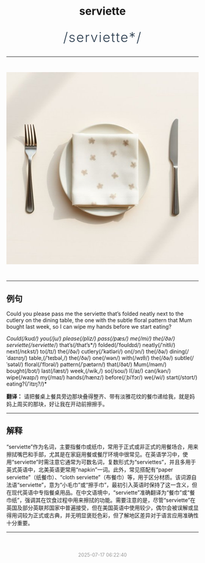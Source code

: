 <div align="center">

# serviette

<div style="margin: 30px 0;">
<h1 style="font-size: 2.5em; font-weight: 300; letter-spacing: 2px; margin: 0; color: #2c3e50;">
/serviette*/
</h1>
</div>

</div>

---

<div align="center" style="margin: 40px 0;">

![serviette](images/serviette.png)

</div>

---

## 例句

Could you please pass me the serviette that’s folded neatly next to the cutlery on the dining table, the one with the subtle floral pattern that Mum bought last week, so I can wipe my hands before we start eating?

*Could(/kʊd/) you(/ju/) please(/pliz/) pass(/pæs/) me(/mi/) the(/ðə/) serviette(/serviette*/) that’s(/that’s*/) folded(/ˈfoʊldɪd/) neatly(/ˈnitli/) next(/nɛkst/) to(/tɪ/) the(/ðə/) cutlery(/ˈkətləri/) on(/ɔn/) the(/ðə/) dining(/ˈdaɪnɪŋ/) table,(/ˈteɪbəl,/) the(/ðə/) one(/wən/) with(/wɪθ/) the(/ðə/) subtle(/ˈsətəl/) floral(/ˈflɔrəl/) pattern(/ˈpætərn/) that(/ðət/) Mum(/məm/) bought(/bɔt/) last(/læst/) week,(/wik,/) so(/soʊ/) I(/aɪ/) can(/kən/) wipe(/waɪp/) my(/maɪ/) hands(/hænz/) before(/ˌbiˈfɔr/) we(/wi/) start(/stɑrt/) eating?(/ˈitɪŋ?/)*

**翻译：** 请把餐桌上餐具旁边那块叠得整齐、带有淡雅花纹的餐巾递给我，就是妈妈上周买的那块，好让我在开动前擦擦手。

---

## 解释

“serviette”作为名词，主要指餐巾或纸巾，常用于正式或非正式的用餐场合，用来擦拭嘴巴和手部，尤其是在家庭用餐或餐厅环境中很常见。在英语学习中，使用“serviette”时需注意它通常为可数名词，复数形式为“serviettes”，并且多用于英式英语中，北美英语更常用“napkin”一词。此外，常见搭配有“paper serviette”（纸餐巾）、“cloth serviette”（布餐巾）等，用于区分材质。该词源自法语“serviette”，意为“小毛巾”或“擦手巾”，最初引入英语时保持了这一含义，但在现代英语中专指餐桌用品。在中文语境中，“serviette”准确翻译为“餐巾”或“餐巾纸”，强调其在饮食过程中用来擦拭的功能。需要注意的是，尽管“serviette”在英国及部分英联邦国家中普遍接受，但在美国英语中使用较少，偶尔会被误解或显得用词较为正式或古典，并无明显褒贬色彩，但了解地区差异对于语言应用准确性十分重要。


---

<div align="center" style="margin-top: 50px;">
<small style="color: #999; font-size: 0.9em;">2025-07-17 06:22:40</small>
</div>
